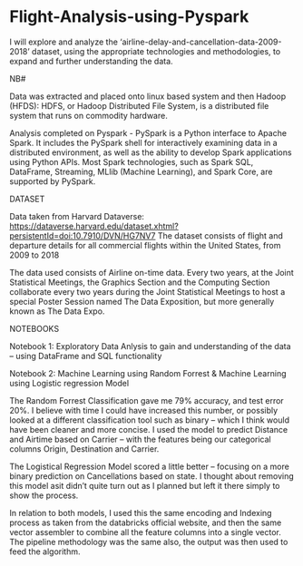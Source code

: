 # Flight-Analysis-using-Pyspark

I will explore and analyze the ‘airline-delay-and-cancellation-data-2009-2018’  dataset, using the appropriate technologies and methodologies, to expand and  further understanding the data.

NB#

Data was extracted and placed onto linux based system and then Hadoop (HFDS): HDFS, or Hadoop Distributed File System, is a distributed file system that runs on commodity 
hardware. 

Analysis completed on Pyspark - PySpark is a Python interface to Apache Spark. It includes the PySpark shell for interactively examining data in a distributed environment, as well as the ability to develop Spark applications using Python APIs. Most Spark technologies, such as Spark SQL, DataFrame, Streaming, MLlib 
(Machine Learning), and Spark Core, are supported by PySpark.


DATASET

Data taken from Harvard Dataverse: https://dataverse.harvard.edu/dataset.xhtml?persistentId=doi:10.7910/DVN/HG7NV7
The dataset consists of flight and departure details for all commercial flights within the United 
States, from 2009 to 2018

The data used consists of Airline on-time data. Every two years, at the Joint Statistical Meetings, 
the Graphics Section and the Computing Section collaborate every two years during the Joint 
Statistical Meetings to host a special Poster Session named The Data Exposition, but more 
generally known as The Data Expo. 

NOTEBOOKS

Notebook 1: Exploratory Data Anlysis to gain and understanding of the data – using DataFrame and SQL functionality

Notebook 2: Machine Learning using Random Forrest  & Machine Learning using Logistic regression Model

The Random Forrest Classification gave me 79% accuracy, and test error 20%. I believe with time I could have increased this number, or possibly looked at a different classification tool such as binary – which I think would have been cleaner and more concise. I used the model to predict Distance and Airtime based on Carrier – with the features being our categorical columns Origin, Destination and Carrier.

The Logistical Regression Model scored a little better – focusing on a more binary prediction on Cancellations based on state. I thought about removing this model asit didn’t quite turn out as I planned but left it there simply to show the process.

In relation to both models, I used this the same encoding and Indexing process as taken from the databricks official website, and then the same vector assembler to combine all the feature columns into a single vector. The pipeline methodology was the same also, the output was then used to feed the algorithm.


